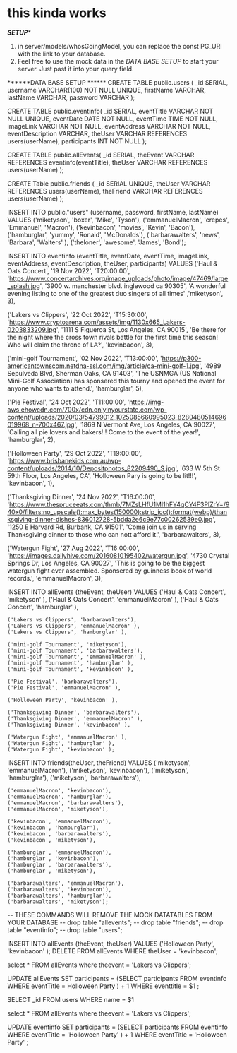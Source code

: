 # this kinda works

*****SETUP******
1) in server/models/whosGoingModel, you can replace the const PG_URI with the link to your database.
2) Feel free to use the mock data in the *DATA BASE SETUP* to start your server.  Just past it into your query field.

******DATA BASE SETUP ******
CREATE TABLE public.users (
    _id SERIAL,
    username VARCHAR(100) NOT NULL UNIQUE,
    firstName VARCHAR,
    lastName VARCHAR,
    password VARCHAR
);

CREATE TABLE public.eventinfo(
    _id SERIAL,
    eventTitle VARCHAR NOT NULL UNIQUE,
    eventDate DATE NOT NULL,
    eventTime TIME NOT NULL,
    imageLink VARCHAR NOT NULL,
    eventAddress VARCHAR NOT NULL,
    eventDescription VARCHAR,
    theUser VARCHAR REFERENCES users(userName),
    participants INT NOT NULL
);

CREATE TABLE public.allEvents(
    _id SERIAL,
    theEvent VARCHAR REFERENCES eventinfo(eventTitle),
    theUser VARCHAR REFERENCES users(userName)
);

CREATE Table public.friends (
    _id SERIAL UNIQUE,
    theUser VARCHAR REFERENCES users(userName),
    theFriend VARCHAR REFERENCES users(userName)
);





INSERT INTO public."users" (username, password, firstName, lastName) VALUES
  ('miketyson', 'boxer', 'Mike', 'Tyson'),
  ('emmanuelMacron', 'crepes', 'Emmanuel', 'Macron'),
  ('kevinbacon', 'movies', 'Kevin', 'Bacon'),
  ('hamburglar', 'yummy', 'Ronald', 'McDonalds'),
  ('barbarawalters', 'news', 'Barbara', 'Walters' ),
  ('theloner', 'awesome', 'James', 'Bond');
  

INSERT INTO eventinfo (eventTitle, eventDate, eventTime, imageLink, eventAddress, eventDescription, theUser, participants) VALUES
  ('Haul & Oats Concert', '19 Nov 2022', 'T20:00:00', 'https://www.concertarchives.org/image_uploads/photo/image/47469/large_splash.jpg', '3900 w. manchester blvd. inglewood ca 90305', 'A wonderful evening listing to one of the greatest duo singers of all times' ,'miketyson', 3),

  ('Lakers vs Clippers', '22 Oct 2022', 'T15:30:00', 'https://www.cryptoarena.com/assets/img/1130x665_Lakers-0203833209.jpg', '1111 S Figueroa St, Los Angeles, CA 90015', 'Be there for the night where the cross town rivals battle for the first time this season!  Who will claim the throne of LA?', 'kevinbacon', 3),

  ('mini-golf Tournament', '02 Nov 2022', 'T13:00:00', 'https://p300-americantownscom.netdna-ssl.com/img/article/ca-mini-golf-1.jpg', '4989 Sepulveda Blvd, Sherman Oaks, CA 91403', 'The USNMGA (US National Mini-Golf Association) has sponsered this tourny and opened the event for anyone who wants to attend.', 'hamburglar', 5),

  ('Pie Festival', '24 Oct 2022', 'T11:00:00', 'https://img-aws.ehowcdn.com/700x/cdn.onlyinyourstate.com/wp-content/uploads/2020/03/54799012_1025085660995023_8280480514696019968_n-700x467.jpg', '1869 N Vermont Ave, Los Angeles, CA 90027', 'Calling all pie lovers and bakers!!! Come to the event of the year!', 'hamburglar', 2),

  ('Holloween Party', '29 Oct 2022', 'T19:00:00', 'https://www.brisbanekids.com.au/wp-content/uploads/2014/10/Depositphotos_82209490_S.jpg', '633 W 5th St 59th Floor, Los Angeles, CA', 'Holloween Pary is going to be lit!!!', 'kevinbacon', 1),

  ('Thanksgiving Dinner', '24 Nov 2022', 'T16:00:00', 'https://www.thespruceeats.com/thmb/7MZsLHfU1MI1hFY4qCY4F3PlZrY=/940x0/filters:no_upscale():max_bytes(150000):strip_icc():format(webp)/thanksgiving-dinner-dishes-836012728-5bdda2e6c9e77c00262539e0.jpg', '1250 E Harvard Rd, Burbank, CA 91501', 'Come join us in serving Thanksgiving dinner to those who can nott afford it.', 'barbarawalters', 3),

  ('Watergun Fight', '27 Aug 2022', 'T16:00:00', 'https://images.dailyhive.com/20160810195402/watergun.jpg', '4730 Crystal Springs Dr, Los Angeles, CA 90027', 'This is going to be the biggest watergun fight ever assembled.  Sponsered by guinness book of world records.', 'emmanuelMacron', 3);


INSERT INTO allEvents (theEvent, theUser) VALUES
    ('Haul & Oats Concert', 'miketyson' ),
    ('Haul & Oats Concert', 'emmanuelMacron' ),
    ('Haul & Oats Concert', 'hamburglar' ),

    ('Lakers vs Clippers', 'barbarawalters'),
    ('Lakers vs Clippers', 'emmanuelMacron' ),
    ('Lakers vs Clippers', 'hamburglar' ),

    ('mini-golf Tournament', 'miketyson'),
    ('mini-golf Tournament', 'barbarawalters'),
    ('mini-golf Tournament', 'emmanuelMacron' ),
    ('mini-golf Tournament', 'hamburglar' ),
    ('mini-golf Tournament', 'kevinbacon' ),

    ('Pie Festival', 'barbarawalters'),
    ('Pie Festival', 'emmanuelMacron' ),
    
    ('Holloween Party', 'kevinbacon' ),

    ('Thanksgiving Dinner', 'barbarawalters'),
    ('Thanksgiving Dinner', 'emmanuelMacron' ),
    ('Thanksgiving Dinner', 'kevinbacon' ),

    ('Watergun Fight', 'emmanuelMacron' ),
    ('Watergun Fight', 'hamburglar' ),
    ('Watergun Fight', 'kevinbacon' );

    



INSERT INTO friends(theUser, theFriend) VALUES
    ('miketyson', 'emmanuelMacron'),
    ('miketyson', 'kevinbacon'),
    ('miketyson', 'hamburglar'),
    ('miketyson', 'barbarawalters'),

    ('emmanuelMacron', 'kevinbacon'),
    ('emmanuelMacron', 'hamburglar'),
    ('emmanuelMacron', 'barbarawalters'),
    ('emmanuelMacron', 'miketyson'),

    ('kevinbacon', 'emmanuelMacron'),
    ('kevinbacon', 'hamburglar'),
    ('kevinbacon', 'barbarawalters'),
    ('kevinbacon', 'miketyson'),

    ('hamburglar', 'emmanuelMacron'),
    ('hamburglar', 'kevinbacon'),
    ('hamburglar', 'barbarawalters'),
    ('hamburglar', 'miketyson'),

    ('barbarawalters', 'emmanuelMacron'),
    ('barbarawalters', 'kevinbacon'),
    ('barbarawalters', 'hamburglar'),
    ('barbarawalters', 'miketyson');



-- THESE COMMANDS WILL REMOVE THE MOCK DATATABLES FROM YOUR DATABASE
-- drop table "allevents";
-- drop table "friends";
-- drop table "eventinfo";
-- drop table "users";










INSERT INTO allEvents (theEvent, theUser) VALUES ('Holloween Party', 'kevinbacon' );
DELETE FROM allEvents WHERE theUser = 'kevinbacon';

select * FROM allEvents where theevent = 'Lakers vs Clippers';

UPDATE allEvents SET participants = (SELECT participants FROM eventinfo WHERE eventTitle = Holloween Party  ) + 1 WHERE eventtitle = $1 ;

SELECT _id FROM users WHERE name = $1

select * FROM allEvents where theevent = 'Lakers vs Clippers';

UPDATE eventinfo SET participants = (SELECT participants FROM eventinfo WHERE eventTitle = 'Holloween Party'  ) + 1 WHERE eventTitle = 'Holloween Party' ;